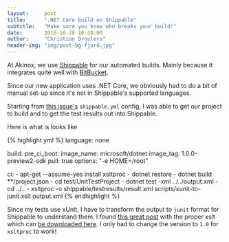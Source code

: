 ```yaml
---
layout:     post
title:      ".NET Core build on Shippable"
subtitle:   "Make sure you know who breaks your build!"
date:       2016-10-28 16:30:00
author:     "Christian Droulers"
header-img: "img/post-bg-fjord.jpg"
---
```


At Akinox, we use [Shippable](https://app.shippable.com/) for our automated builds. Mainly because
it integrates quite well with [BitBucket](https://bitbucket.org).

Since our new application uses .NET Core, we obviously had to do a bit of manual set-up since
it's not in Shippable's supported languages.

Starting from [this issue's](https://github.com/Shippable/support/issues/2870) `shippable.yml`
config, I was able to get our project to build and to get the test results out into Shippable.

Here is what is looks like

{% highlight yml %}
language: none

build:
  pre_ci_boot:
    image_name: microsoft/dotnet
    image_tag: 1.0.0-preview2-sdk
    pull: true
    options: "-e HOME=/root"

  ci:
    - apt-get --assume-yes install xsltproc
    - dotnet restore
    - dotnet build **/project.json
    - cd test/UnitTestProject
    - dotnet test -xml ../../output.xml
    - cd ../..
    - xsltproc -o shippable/testresults/result.xml scripts/xunit-to-junit.xslt output.xml
{% endhighlight %}

Since my tests use xUnit, I have to transform the output to `junit` format for Shippable
to understand them. I found
[this great post](http://4a47.blogspot.ca/2014/12/xunitnet-junit-jenkins.html)
with the proper xslt which can
[be downloaded here](https://gist.github.com/cdroulers/e23eeb31d6c1c2cade6f680e321aed8d).
I only had to change the version to `1.0` for `xsltproc` to work!
